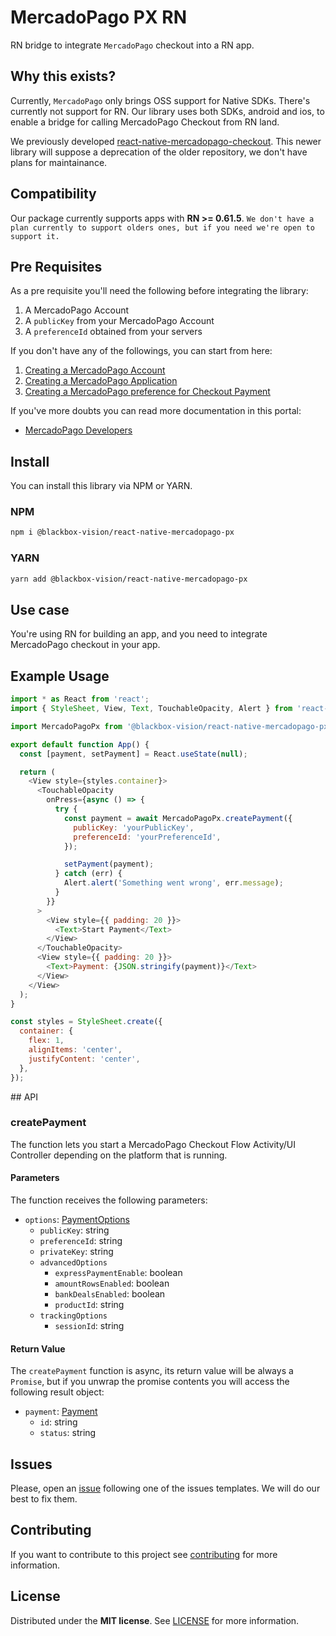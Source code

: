 # MercadoPago PX RN

RN bridge to integrate `MercadoPago` checkout into a RN app.

## Why this exists?

Currently, `MercadoPago` only brings OSS support for Native SDKs. There's currently not support for RN. Our library uses both SDKs, android and ios, to enable a bridge for calling MercadoPago Checkout from RN land.

We previously developed [react-native-mercadopago-checkout](https://github.com/BlackBoxVision/react-native-mercadopago-checkout). This newer library will suppose a deprecation of the older repository, we don't have plans for maintainance.

## Compatibility

Our package currently supports apps with **RN >= 0.61.5**. `We don't have a plan currently to support olders ones, but if you need we're open to support it.`

## Pre Requisites

As a pre requisite you'll need the following before integrating the library:

1. A MercadoPago Account
2. A `publicKey` from your MercadoPago Account
3. A `preferenceId` obtained from your servers

If you don't have any of the followings, you can start from here:

1. [Creating a MercadoPago Account](https://www.mercadopago.com.ar/)
2. [Creating a MercadoPago Application](https://applications.mercadopago.com/)
3. [Creating a MercadoPago preference for Checkout Payment](https://www.mercadopago.com.ar/developers/es/reference/preferences/_checkout_preferences/post/)

If you've more doubts you can read more documentation in this portal:

- [MercadoPago Developers](https://developers.mercadopago.com/)

## Install

You can install this library via NPM or YARN.

### NPM

```bash
npm i @blackbox-vision/react-native-mercadopago-px
```

### YARN

```bash
yarn add @blackbox-vision/react-native-mercadopago-px
```

## Use case

You're using RN for building an app, and you need to integrate MercadoPago checkout in your app.

## Example Usage

```javascript
import * as React from 'react';
import { StyleSheet, View, Text, TouchableOpacity, Alert } from 'react-native';

import MercadoPagoPx from '@blackbox-vision/react-native-mercadopago-px';

export default function App() {
  const [payment, setPayment] = React.useState(null);

  return (
    <View style={styles.container}>
      <TouchableOpacity
        onPress={async () => {
          try {
            const payment = await MercadoPagoPx.createPayment({
              publicKey: 'yourPublicKey',
              preferenceId: 'yourPreferenceId',
            });

            setPayment(payment);
          } catch (err) {
            Alert.alert('Something went wrong', err.message);
          }
        }}
      >
        <View style={{ padding: 20 }}>
          <Text>Start Payment</Text>
        </View>
      </TouchableOpacity>
      <View style={{ padding: 20 }}>
        <Text>Payment: {JSON.stringify(payment)}</Text>
      </View>
    </View>
  );
}

const styles = StyleSheet.create({
  container: {
    flex: 1,
    alignItems: 'center',
    justifyContent: 'center',
  },
});
```

## API

### createPayment

The function lets you start a MercadoPago Checkout Flow Activity/UI Controller depending on the platform that is running. 

#### Parameters

The function receives the following parameters:

- `options`: [PaymentOptions](https://github.com/BlackBoxVision/react-native-mercadopago-px/blob/master/src/index.tsx#L26)
    - `publicKey`: string
    - `preferenceId`: string
    - `privateKey`: string
    - `advancedOptions`
        -  `expressPaymentEnable`: boolean
        -  `amountRowsEnabled`: boolean
        -  `bankDealsEnabled`: boolean
        -  `productId`: string
    - `trackingOptions`
        - `sessionId`: string

#### Return Value

The `createPayment` function is async, its return value will be always a `Promise`, but if you unwrap the promise contents you will access the following result object:

- `payment`: [Payment](https://github.com/BlackBoxVision/react-native-mercadopago-px/blob/master/src/index.tsx#L49)
    - `id`: string
    - `status`: string

## Issues

Please, open an [issue](https://github.com/BlackBoxVision/react-native-mercadopago-px/issues) following one of the issues templates. We will do our best to fix them.

## Contributing

If you want to contribute to this project see [contributing](https://github.com/BlackBoxVision/react-native-mercadopago-px/blob/master/CONTRIBUTING.md) for more information.

## License

Distributed under the **MIT license**. See [LICENSE](https://github.com/BlackBoxVision/react-native-mercadopago-px/blob/master/LICENSE) for more information.

